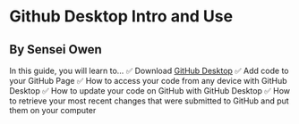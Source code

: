 # Github Desktop Intro and Use

## By Sensei Owen

In this guide, you will learn to…
:white_check_mark: Download [GitHub Desktop](https://desktop.github.com/)
:white_check_mark: Add code to your GitHub Page
:white_check_mark: How to access your code from any device with GitHub Desktop
:white_check_mark: How to update your code on GitHub with GitHub Desktop
:white_check_mark: How to retrieve your most recent changes that were submitted to GitHub and put them on your computer
